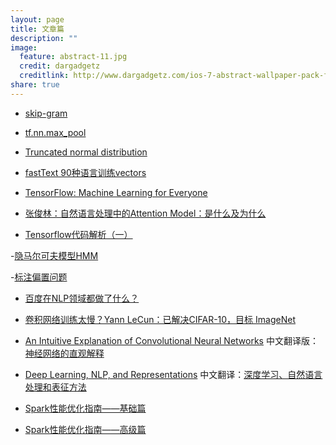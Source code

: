 ```yaml
---
layout: page
title: 文章篇 
description: ""
image:
  feature: abstract-11.jpg
  credit: dargadgetz
  creditlink: http://www.dargadgetz.com/ios-7-abstract-wallpaper-pack-for-iphone-5-and-ipod-touch-retina/
share: true
---
```

- [skip-gram](https://blog.gslin.org/archives/2013/09/29/3665/skip-gram/)

- [tf.nn.max_pool](http://blog.csdn.net/mao_xiao_feng/article/details/53453926)

- [Truncated normal distribution](https://en.wikipedia.org/wiki/Truncated_normal_distribution)

- [fastText 90种语言训练vectors](https://github.com/facebookresearch/fastText/blob/master/pretrained-vectors.md)

- [TensorFlow: Machine Learning for Everyone](https://www.youtube.com/watch?v=mWl45NkFBOc&list=PLOU2XLYxmsIKGc_NBoIhTn2Qhraji53cv)

- [张俊林：自然语言处理中的Attention Model：是什么及为什么](http://blog.csdn.net/malefactor/article/details/50550211)

- [Tensorflow代码解析（一）](https://mp.weixin.qq.com/s?__biz=MzI1NTE4NTUwOQ==&mid=2650325923&idx=1&sn=da78a25969828712dc9a4f2bb5651b1d&chksm=f235a4a9c5422dbf34f71aacd3615f2dda591444a424fd22b1c9e6a9ba53ef54bb23e07505df&mpshare=1&scene=2&srcid=0220bwgIn2lYqlGfJwM54LWJ&from=timeline&key=e6258e13ab7be6a358c437079ae4b34269d949da9279a6fc476c4172f774ac245ee4a4c1a2eca36c0c3f4f9883229da7b5c0c805387cd46eedcf413b9075ab2450941da9827a6918d8d9337b3bc5140b&ascene=2&uin=MTgwOTU2NjU0MQ%3D%3D&devicetype=android-24&version=26050434&nettype=WIFI&abtest_cookie=AQABAAgAAQBChh4AAAA%3D&pass_ticket=6DuVPnztFAIQpSmZjV9LoPOmcRDsedh7JRBUY0eITVIZV9ksSSN6bVuXpK3mwyKn&wx_header=1)

-[隐马尔可夫模型HMM](http://www.kanungo.com/software/hmmtut.pdf)

-[标注偏置问题](http://blog.csdn.net/zhoubl668/article/details/7787690)

- [百度在NLP领域都做了什么？](http://weibo.com/ttarticle/p/show?id=2309351000224073265025919052)

- [卷积网络训练太慢？Yann LeCun：已解决CIFAR-10，目标 ImageNet
](http://www.csdn.net/article/2015-01-16/2823579)

- [An Intuitive Explanation of Convolutional Neural Networks](https://ujjwalkarn.me/2016/08/11/intuitive-explanation-convnets/) 中文翻译版： [神经网络的直观解释](http://www.hackcv.com/index.php/archives/104/?hmsr=toutiao.io&utm_medium=toutiao.io&utm_source=toutiao.io)

- [Deep Learning, NLP, and Representations](http://colah.github.io/posts/2014-07-NLP-RNNs-Representations/) 中文翻译：[深度学习、自然语言处理和表征方法
](http://dataunion.org/9331.html)

- [Spark性能优化指南——基础篇](http://tech.meituan.com/spark-tuning-basic.html)
- [Spark性能优化指南——高级篇](http://tech.meituan.com/spark-tuning-pro.html) 
